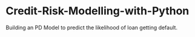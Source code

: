 # Credit-Risk-Modelling-with-Python
Building an PD Model to predict the likelihood of loan getting default.
